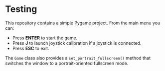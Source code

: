 # Testing

This repository contains a simple Pygame project. From the main menu you can:

- Press **ENTER** to start the game.
- Press **J** to launch joystick calibration if a joystick is connected.
- Press **ESC** to exit.

The `Game` class also provides a `set_portrait_fullscreen()` method that
switches the window to a portrait-oriented fullscreen mode.

